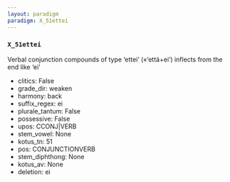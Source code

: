 ```yaml
---
layout: paradigm
paradigm: X_51ettei
---
```

### ` X_51ettei `

Verbal conjunction compounds of type ‘ettei’ («‘että+ei’) inflects from the end like ‘ei’
* clitics: False
* grade_dir: weaken
* harmony: back
* suffix_regex: ei
* plurale_tantum: False
* possessive: False
* upos: CCONJ|VERB
* stem_vowel: None
* kotus_tn: 51
* pos: CONJUNCTIONVERB
* stem_diphthong: None
* kotus_av: None
* deletion: ei
